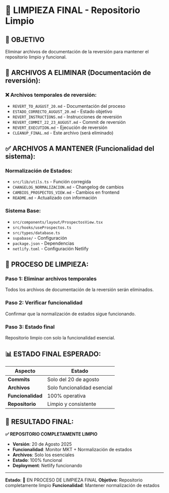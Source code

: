 # 🧹 LIMPIEZA FINAL - Repositorio Limpio

## 🎯 OBJETIVO
Eliminar archivos de documentación de la reversión para mantener el repositorio limpio y funcional.

## 📁 ARCHIVOS A ELIMINAR (Documentación de reversión):

### ❌ **Archivos temporales de reversión:**
- `REVERT_TO_AUGUST_20.md` - Documentación del proceso
- `ESTADO_CORRECTO_AUGUST_20.md` - Estado objetivo
- `REVERT_INSTRUCTIONS.md` - Instrucciones de reversión
- `REVERT_COMMIT_22_23_AUGUST.md` - Commit de reversión
- `REVERT_EXECUTION.md` - Ejecución de reversión
- `CLEANUP_FINAL.md` - Este archivo (será eliminado)

## ✅ ARCHIVOS A MANTENER (Funcionalidad del sistema):

### **Normalización de Estados:**
- `src/lib/utils.ts` - Función corregida
- `CHANGELOG_NORMALIZACION.md` - Changelog de cambios
- `CAMBIOS_PROSPECTOS_VIEW.md` - Cambios en frontend
- `README.md` - Actualizado con información

### **Sistema Base:**
- `src/components/layout/ProspectosView.tsx`
- `src/hooks/useProspectos.ts`
- `src/types/database.ts`
- `supabase/` - Configuración
- `package.json` - Dependencias
- `netlify.toml` - Configuración Netlify

## 🔄 PROCESO DE LIMPIEZA:

### **Paso 1: Eliminar archivos temporales**
Todos los archivos de documentación de la reversión serán eliminados.

### **Paso 2: Verificar funcionalidad**
Confirmar que la normalización de estados sigue funcionando.

### **Paso 3: Estado final**
Repositorio limpio con solo la funcionalidad esencial.

## 📊 ESTADO FINAL ESPERADO:

| Aspecto | Estado |
|---------|--------|
| **Commits** | Solo del 20 de agosto |
| **Archivos** | Solo funcionalidad esencial |
| **Funcionalidad** | 100% operativa |
| **Repositorio** | Limpio y consistente |

## 🎯 RESULTADO FINAL:

**✅ REPOSITORIO COMPLETAMENTE LIMPIO**

- **Versión**: 20 de Agosto 2025
- **Funcionalidad**: Monitor MKT + Normalización de estados
- **Archivos**: Solo los esenciales
- **Estado**: 100% funcional
- **Deployment**: Netlify funcionando

---

**Estado**: 🧹 EN PROCESO DE LIMPIEZA FINAL
**Objetivo**: Repositorio completamente limpio
**Funcionalidad**: Mantener normalización de estados